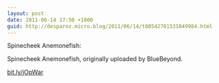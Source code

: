 ```yaml
---
layout: post
date: 2011-06-14 17:50 +1000
guid: http://desparoz.micro.blog/2011/06/14/t80542701531049984.html
---
```

Spinecheek Anemonefish: 

Spinecheek Anemonefish, originally uploaded by BlueBeyond.

 [bit.ly/jOpWar](http://bit.ly/jOpWar)
